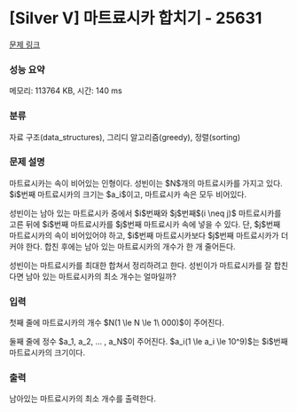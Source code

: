 # [Silver V] 마트료시카 합치기 - 25631 

[문제 링크](https://www.acmicpc.net/problem/25631) 

### 성능 요약

메모리: 113764 KB, 시간: 140 ms

### 분류

자료 구조(data_structures), 그리디 알고리즘(greedy), 정렬(sorting)

### 문제 설명

<p>마트료시카는 속이 비어있는 인형이다. 성빈이는 $N$개의 마트료시카를 가지고 있다. $i$번째 마트료시카의 크기는 $a_i$이고, 마트료시카 속은 모두 비어있다.</p>

<p>성빈이는 남아 있는 마트료시카 중에서 $i$번째와 $j$번째$(i \neq j)$ 마트료시카를 고른 뒤에 $i$번째 마트료시카를 $j$번째 마트료시카 속에 넣을 수 있다. 단, $j$번째 마트료시카의 속이 비어있어야 하고, $i$번째 마트료시카보다 $j$번째 마트료시카가 더 커야 한다. 합친 후에는 남아 있는 마트료시카의 개수가 한 개 줄어든다.</p>

<p>성빈이는 마트료시카를 최대한 합쳐서 정리하려고 한다. 성빈이가 마트료시카를 잘 합친다면 남아 있는 마트료시카의 최소 개수는 얼마일까?</p>

### 입력 

 <p>첫째 줄에 마트료시카의 개수 $N(1 \le N \le 1\ 000)$이 주어진다.</p>

<p>둘째 줄에 정수 $a_1, a_2, ... , a_N$이 주어진다. $a_i(1 \le a_i \le 10^9)$는 $i$번째 마트료시카의 크기이다.</p>

### 출력 

 <p>남아있는 마트료시카의 최소 개수를 출력한다.</p>

